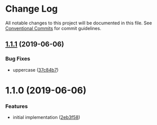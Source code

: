 # Change Log

All notable changes to this project will be documented in this file.
See [Conventional Commits](https://conventionalcommits.org) for commit guidelines.

## [1.1.1](https://github.com/havenchyk/lerna-try/compare/@havenchyk/beta@1.1.0...@havenchyk/beta@1.1.1) (2019-06-06)


### Bug Fixes

* uppercase ([37c84b7](https://github.com/havenchyk/lerna-try/commit/37c84b7))





# 1.1.0 (2019-06-06)


### Features

* initial implementation ([2eb3f58](https://github.com/havenchyk/lerna-try/commit/2eb3f58))
